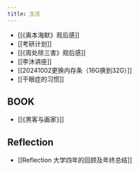 ```yaml
---
title: 生活
---
```


+ [[《奥本海默》观后感]]
+ [[考研计划]]
+ [[《周处除三害》观后感]]
+ [[李沐讲座]]
+ [[20241002更换内存条（16G换到32G）]]
+ [[干眼症的习惯]]
## BOOK
+ [[《黑客与画家》]] 

## Reflection 
+ [[Reflection 大学四年的回顾及年终总结]]
